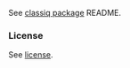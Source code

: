 See [classiq package](https://pypi.org/project/classiq/) README.

### License
See [license](https://classiq.io/license.txt).
